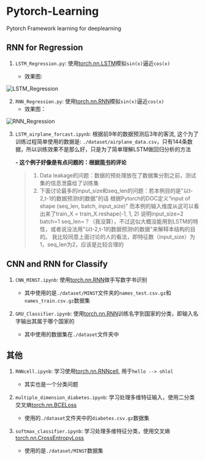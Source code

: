 # Pytorch-Learning
Pytorch Framework learning for deeplearning  

## RNN for Regression  
1. `LSTM_Regression.py`: 使用[torch.nn.LSTM](https://pytorch.org/docs/stable/generated/torch.nn.LSTM.html)模拟`sin(x)`逼近`cos(x)`  
   
	- 效果图:  

![LSTM_Regression](https://i.loli.net/2021/03/12/7OJvI1sP26HuzAF.gif)



2. `RNN_Regression.py`: 使用[torch.nn.RNN](https://pytorch.org/docs/stable/generated/torch.nn.RNN.html)模拟`sin(x)`逼近`cos(x)`  
   - 效果图：  

![RNN_Regression](https://i.loli.net/2021/03/12/4ozBxbLsX1c6f3J.gif)


3. `LSTM_airplane_forcast.ipynb`: 根据前9年的数据预测后3年的客流, 这个为了训练过程简单使用的数据是: `./dataset/airplane_data.csv`，只有144条数据，所以训练效果不是那么好，只是为了简单理解LSTM做回归分析的方法

   **- 这个例子好像是有点问题的：根据[简书](https://www.jianshu.com/p/18f397d908be)的评论**

   > 1. Data leakage的问题：数据的预处理放在了数据集分割之前，测试集的信息泄露给了训练集
   > 2. 下面讨论最多的input_size和seq_len的问题：若本例目的是"以t-2,t-1的数据预测t的数据"的话
   >    根据Pytorch的DOC定义“input of shape (seq_len, batch, input_size)”
   >    而本例的输入维度从这可以看出来了train_X = train_X.reshape(-1, 1, 2)
   >    说明input_size=2 batch=1 seq_len=？（我没算），不过这似大概没能用到LSTM的特性，或者说没法用"以t-2,t-1的数据预测t的数据"来解释本结构的目的。
   >    我比较同意上面讨论的人的看法，即特征数（input_size）为1，seq_len为2，应该是比较合理的


## CNN and RNN for Classify  
1. `CNN_MINST.ipynb`: 使用[torch.nn.RNN](https://pytorch.org/docs/stable/generated/torch.nn.RNN.html)做手写数字书识别  
    - 其中使用的是`./dataset/MINST`文件夹的`names_test.csv.gz`和`names_train.csv.gz`数据集  

2. `GRU_Classifier.ipynb`: 使用[torch.nn.RNN](https://pytorch.org/docs/stable/generated/torch.nn.GRU.html)训练名字到国家的分类，即输入名字输出其属于哪个国家的
    - 其中使用的数据集在`./dataset`文件夹中  

## 其他  
1. `RNNcell.ipynb`: 学习使用[torch.nn.RNNcell](https://pytorch.org/docs/stable/generated/torch.nn.RNNCell.html?highlight=rnncell#torch.nn.RNNCell), 用于`hello --> ohlol`  
    - 其实也是一个分类问题  

2. `multiple_dimension_diabetes.ipynb`: 学习处理多维特征输入，使用二分类交叉熵[torch.nn.BCELoss](https://pytorch.org/docs/stable/generated/torch.nn.BCELoss.html?highlight=bce#torch.nn.BCELoss)  
    - 使用的`./dataset`文件夹中的`diabetes.csv.gz`数据集  

3. `softmax_classifier.ipynb`: 学习处理多维特征分类，使用交叉熵[torch.nn.CrossEntropyLoss](https://pytorch.org/docs/stable/generated/torch.nn.CrossEntropyLoss.html?highlight=crossentropy#torch.nn.CrossEntropyLoss)  
    - 使用的是`./dataset/MINST`数据集  

